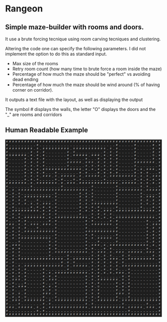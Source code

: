 # Rangeon
## Simple maze-builder with rooms and doors.

It use a brute forcing tecnique using room carving tecniques and clustering.

Altering the code one can specify the following parameters. I did not implement the option to do this as standard input.

- Max size of the rooms
- Retry room count (how many time to brute force a room inside the maze)
- Percentage of how much the maze should be "perfect" vs avoiding dead ending
- Percentage of how much the maze should be wind around (% of having corner on corridor).

It outputs a text file with the layout, as well as displaying the output

The symbol # displays the walls, the letter "O" displays the doors and the "\_" are rooms and corridors

## Human Readable Example

![Human Readable Example](example_human_readable.png)
